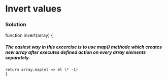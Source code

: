 # Invert values

### Solution

function invert(array) {

##### The easiest way in this excercise is to use map() methode which creates new array after executes defined action on every array elements separately.

    return array.map(el => el \* -1)
    }
